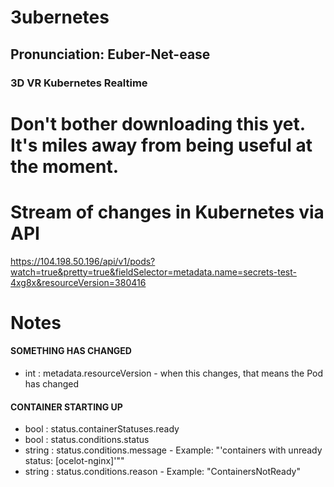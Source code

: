# 3ubernetes
## Pronunciation: Euber-Net-ease
### 3D VR Kubernetes Realtime

# Don't bother downloading this yet.  It's miles away from being useful at the moment.

# Stream of changes in Kubernetes via API
https://104.198.50.196/api/v1/pods?watch=true&pretty=true&fieldSelector=metadata.name=secrets-test-4xg8x&resourceVersion=380416


# Notes
#### SOMETHING HAS CHANGED
- int : metadata.resourceVersion - when this changes, that means the Pod has changed

#### CONTAINER STARTING UP
- bool : status.containerStatuses.ready
- bool : status.conditions.status
- string : status.conditions.message - Example: "'containers with unready status: [ocelot-nginx]'""
- string : status.conditions.reason - Example: "ContainersNotReady"

